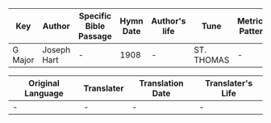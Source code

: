 Key | Author   | Specific Bible Passage     |Hymn Date |Author's life |Tune |Metrical Pattern   |Composer/Source
-- | --------- | ---------------------------|----------|--------------|-----|-------------------|-------------  
G Major |Joseph Hart |- |1908 |- |ST. THOMAS |- |Handel

Original Language | Translater | Translation Date   | Translater's Life  
----------------- | --------- | --------------------|-------------     
\- |- |- |-
